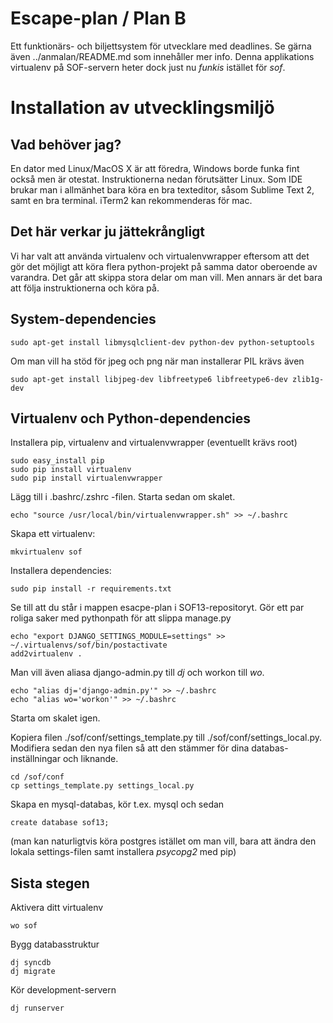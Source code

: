 Escape-plan / Plan B
====================

Ett funktionärs- och biljettsystem för utvecklare med deadlines. Se gärna även
../anmalan/README.md som innehåller mer info. Denna applikations virtualenv
på SOF-servern heter dock just nu *funkis* istället för *sof*.


# Installation av utvecklingsmiljö

## Vad behöver jag?
En dator med Linux/MacOS X är att föredra, Windows borde funka fint också
men är otestat. Instruktionerna nedan förutsätter Linux. Som IDE brukar
man i allmänhet bara köra en bra texteditor, såsom Sublime Text 2, samt en
bra terminal. iTerm2 kan rekommenderas för mac.

## Det här verkar ju jättekrångligt
Vi har valt att använda virtualenv och virtualenvwrapper eftersom att det gör
det möjligt att köra flera python-projekt på samma dator oberoende av varandra.
Det går att skippa stora delar om man vill. Men annars är det bara att följa
instruktionerna och köra på.

## System-dependencies

    sudo apt-get install libmysqlclient-dev python-dev python-setuptools

Om man vill ha stöd för jpeg och png när man installerar PIL krävs även

    sudo apt-get install libjpeg-dev libfreetype6 libfreetype6-dev zlib1g-dev


## Virtualenv och Python-dependencies

Installera pip, virtualenv and virtualenvwrapper (eventuellt krävs root)

    sudo easy_install pip
    sudo pip install virtualenv
    sudo pip install virtualenvwrapper


Lägg till i .bashrc/.zshrc -filen. Starta sedan om skalet.

    echo "source /usr/local/bin/virtualenvwrapper.sh" >> ~/.bashrc


Skapa ett virtualenv:

    mkvirtualenv sof


Installera dependencies:

    sudo pip install -r requirements.txt


Se till att du står i mappen esacpe-plan i SOF13-repositoryt.
Gör ett par roliga saker med pythonpath för att slippa manage.py

    echo "export DJANGO_SETTINGS_MODULE=settings" >> ~/.virtualenvs/sof/bin/postactivate
    add2virtualenv .


Man vill även aliasa django-admin.py till *dj* och workon till *wo*.

    echo "alias dj='django-admin.py'" >> ~/.bashrc
    echo "alias wo='workon'" >> ~/.bashrc

Starta om skalet igen.

Kopiera filen ./sof/conf/settings_template.py till ./sof/conf/settings_local.py.
Modifiera sedan den nya filen så att den stämmer för dina databas-inställningar
och liknande.

    cd /sof/conf
    cp settings_template.py settings_local.py


Skapa en mysql-databas, kör t.ex. mysql och sedan

    create database sof13;

(man kan naturligtvis köra postgres istället om man vill, bara att ändra den
lokala settings-filen samt installera *psycopg2* med pip)


## Sista stegen

Aktivera ditt virtualenv

    wo sof


Bygg databasstruktur

    dj syncdb
    dj migrate


Kör development-servern

    dj runserver
